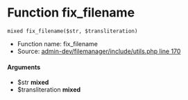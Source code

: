 Function fix_filename
===========================





    mixed fix_filename($str, $transliteration)

* Function name: fix_filename
* Source: [admin-dev/filemanager/include/utils.php line 170](https://github.com/PrestaShop/PrestaShop/blob/1.6.1.1/admin-dev/filemanager/include/utils.php#L170)

#### Arguments
* $str **mixed**
* $transliteration **mixed**

